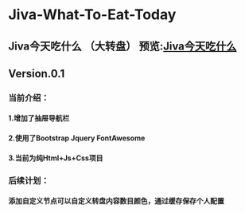 # Jiva-What-To-Eat-Today
Jiva今天吃什么 （大转盘） 
预览:[Jiva今天吃什么](https://jiva.games)
----------------------------------------
## Version.0.1
### 当前介绍：
#### 1.增加了抽屉导航栏
#### 2.使用了Bootstrap Jquery FontAwesome 
#### 3.当前为纯Html+Js+Css项目
### 后续计划：
#### 添加自定义节点可以自定义转盘内容数目颜色，通过缓存保存个人配置
